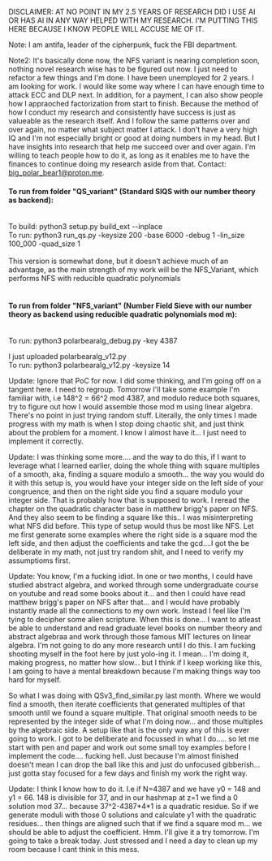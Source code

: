 DISCLAIMER: AT NO POINT IN MY 2.5 YEARS OF RESEARCH DID I USE AI OR HAS AI IN ANY WAY HELPED WITH MY RESEARCH. I'M PUTTING THIS HERE BECAUSE I KNOW PEOPLE WILL ACCUSE ME OF IT. 

Note: I am antifa, leader of the cipherpunk, fuck the FBI department. 

Note2: It's basically done now, the NFS variant is nearing completion soon, nothing novel research wise has to be figured out now. I just need to refactor a few things and I'm done.
I have been unemployed for 2 years. I am looking for work. I would like some way where I can have enough time to attack ECC and DLP next. In addition, for a payment, I can also show people how I appraoched factorization from start to finish. Because the method of how I conduct my research and consistently have success is just as valueable as the research itself. And I follow the same patterns over and over again, no matter what subject matter I attack. I don't have a very high IQ and I'm not especially bright or good at doing numbers in my head. But I have insights into research that help me succeed over and over again. I'm willing to teach people how to do it, as long as it enables me to have the finances to continue doing my research aside from that. Contact: big_polar_bear1@proton.me.

#### To run from folder "QS_variant" (Standard SIQS with our number theory as backend):</br></br>
To build: python3 setup.py build_ext --inplace</br>
To run: python3 run_qs.py -keysize 200 -base 6000 -debug 1 -lin_size 100_000 -quad_size 1</br></br>
This version is somewhat done, but it doesn't achieve much of an advantage, as the main strength of my work will be the NFS_Variant, which performs NFS with reducible quadratic polynomials<br><br>
#### To run from folder "NFS_variant" (Number Field Sieve with our number theory as backend using reducible quadratic polynomials mod m):</br></br>
To run: python3 polarbearalg_debug.py -key 4387 

I just uploaded polarbearalg_v12.py</br>
To run: python3 polarbearalg_v12.py -keysize 14</br>

Update: Ignore that PoC for now. I did some thinking, and I'm going off on a tangent here. I need to regroup. Tomorrow I'll take some example I'm familiar with, i.e 148^2 = 66^2 mod 4387, and modulo reduce both squares, try to figure out how I would assemble those mod m using linear algebra. There's no point in just trying random stuff. Literally, the only times I made progress with my math is when I stop doing chaotic shit, and just think about the problem for a moment. I know I almost have it... I just need to implement it correctly. 

Update: I was thinking some more.... and the way to do this, if I want to leverage what I learned earlier, doing the whole thing with square multiples of a smooth, aka, finding a square modulo a smooth... the way you would do it with this setup is, you would have your integer side on the left side of your congruence, and then on the right side you find a square modulo your integer side. That is probably how that is supposed to work. I reread the chapter on the quadratic character base in matthew brigg's paper on NFS. And they also seem to be finding a square like this.. I was misinterpreting what NFS did before. This type of setup would thus be most like NFS. Let me first generate some examples where the right side is a square mod the left side, and then adjust the coefficients and take the gcd....I got the be deliberate in my math, not just try random shit, and I need to verify my assumptioms first.

Update: You know, I'm a fucking idiot. In one or two months, I could have studied abstract algebra, and worked through some undergraduate course on youtube and read some books about it... and then I could have read matthew brigg's paper on NFS after that... and I would have probably instantly made all the connections to my own work. Instead I feel like I'm tying to decipher some alien scripture. When this is done... I want to atleast be able to understand and read graduate level books on number theory and abstract algebraa and work through those famous MIT lectures on linear algebra. I'm not going to do any more research until I do this. I am fucking shooting myself in the foot here by just yolo-ing it. I mean... I'm doing it, making progress, no matter how slow... but I think if I keep working like this, I am going to have a mental breakdown because I'm making things way too hard for myself.

So what I was doing with QSv3_find_similar.py last month. Where we would find a smooth, then iterate coefficients that generated multiples of that smooth  until we found a square multiple. That original smooth needs to be represented by the integer side of what I'm doing now... and those multiples by the algebraic side. A setup like that is the only way any of this is ever going to work. I got to be deliberate and focussed in what I do..... so let me start with pen and paper and work out some small toy examples before I implement the code.... fucking hell. Just because I'm almost finished doesn't mean I can drop the ball like this and just do unfocused gibberish... just gotta stay focused for a few days and finish my work the right way.

Update: I think I know how to do it. I.e if N=4387 and we have y0 = 148 and y1 = 66. 148 is divisible for 37, and in our hashmap at z=1 we find a 0 solution mod 37... because 37^2-4387\*4\*1 is a quadratic residue. So if we generate moduli with those 0 solutions and calculate y1 with the quadratic residues... then things are aligned such that if we find a square mod m... we should be able to adjust the coefficient.  Hmm. I'll give it a try tomorrow. I'm going to take a break today. Just stressed and I need a day to clean up my room because I cant think in this mess.
